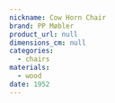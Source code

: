 ```yaml
---
nickname: Cow Horn Chair
brand: PP Møbler
product_url: null
dimensions_cm: null
categories:
  - chairs
materials:
  - wood
date: 1952
---
```


